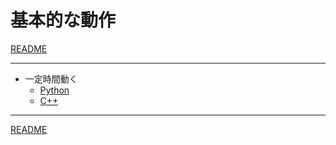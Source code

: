 # 基本的な動作

[README](../README.md)

---

- 一定時間動く
  - [Python](./simple_move_py.md)
  - [C++](./simple_move_cpp.md)

---

[README](../README.md)

